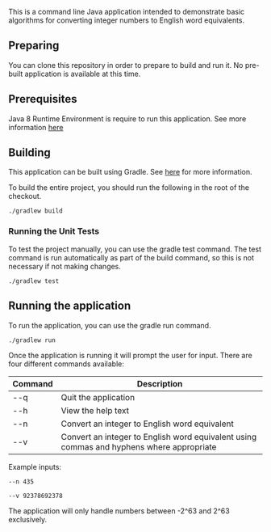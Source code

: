 This is a command line Java application intended to demonstrate basic algorithms for converting integer numbers to English word equivalents.

## Preparing

You can clone this repository in order to prepare to build and run it. No pre-built application is available at this time.

## Prerequisites

Java 8 Runtime Environment is require to run this application. See more information [here](http://www.oracle.com/technetwork/java/javase/downloads/jre8-downloads-2133155.html)

## Building

This application can be built using Gradle. See [here](https://gradle.org/docs/current/userguide/gradle_wrapper.html) for more information.

To build the entire project, you should run the following in the root of the checkout.

    ./gradlew build

### Running the Unit Tests

To test the project manually, you can use the gradle test command. The test command is run automatically as part of the build command, so this is not necessary if not making changes.

    ./gradlew test

## Running the application

To run the application, you can use the gradle run command.

    ./gradlew run

Once the application is running it will prompt the user for input. There are four different commands available:

  Command  | Description
---------- | -------------
  --q      | Quit the application
  --h      | View the help text
  --n      | Convert an integer to English word equivalent
  --v      | Convert an integer to English word equivalent using commas and hyphens where appropriate

Example inputs:

    --n 435

    --v 92378692378

The application will only handle numbers between -2^63 and 2^63 exclusively.
